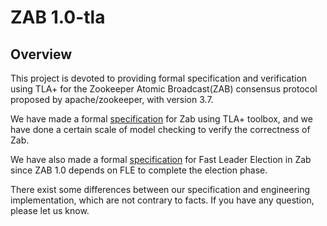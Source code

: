 # ZAB 1.0-tla

## Overview
This project is devoted to providing formal specification and verification using TLA+ for the Zookeeper Atomic Broadcast(ZAB) consensus protocol proposed by apache/zookeeper, with version 3.7.

We have made a formal [specification](ZabWithFLEAndSYNC.tla) for Zab using TLA+ toolbox, and we have done a certain scale of model checking to verify the correctness of Zab.

We have also made a formal [specification](FastLeaderElection.tla) for Fast Leader Election in Zab since ZAB 1.0 depends on FLE to complete the election phase.

There exist some differences between our specification and engineering implementation, which are not contrary to facts. If you have any question, please let us know.
